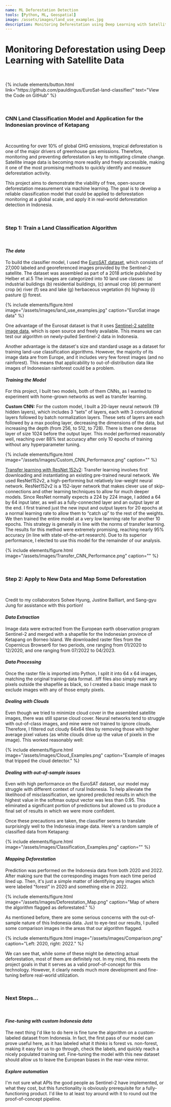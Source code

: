 ```yaml
---
name: ML Deforestation Detection
tools: [Python, ML, Geospatial]
image: /assets/images/land_use_examples.jpg
description: Monitoring Deforestation using Deep Learning with Satellite Data
---
```


# Monitoring Deforestation using Deep Learning with Satellite Data

&nbsp;

<p>
{% include elements/button.html link="https://github.com/pauldingus/EuroSat-land-classifier/" text="View the Code on GitHub" %}
</p>

&nbsp;

### CNN Land Classification Model and Application for the Indonesian province of Ketapang

&nbsp;

 Accounting for over 10% of global GHG emissions, tropical deforestation is one of the major drivers of greenhouse gas emissions. Therefore, monitoring and preventing deforestation is key to mitigating climate change. Satellite image data is becoming more readily and freely accessible, making it one of the most promising methods to quickly identify and measure deforestation activity.

This project aims to demonstrate the viability of free, open-source deforestation measurement via machine learning. The goal is to develop a reliable classification model that could be applied to deforestation monitoring at a global scale, and apply it in real-world deforestation detection in Indonesia.

&nbsp;

### Step 1: Train a Land Classification Algorithm 

&nbsp;

#### *The data*

To build the classifier model, I used the [EuroSAT dataset](https://github.com/phelber/EuroSAT), which consists of 27,000 labeled and georeferenced images provided by the Sentinel-2 satellite. The dataset was assembled as part of a 2018 article published by Helber et al.5 The images are categorized into 10 land use classes: (a) industrial buildings (b) residential buildings, (c) annual crop (d) permanent crop (e) river (f) sea and lake (g) herbaceous vegetation (h) highway (i) pasture (j) forest.

{% include elements/figure.html image="/assets/images/land_use_examples.jpg" caption="EuroSat image data" %}

One advantage of the Eurosat dataset is that it uses [Sentinel-2 satellite image data](https://sentinel.esa.int/web/sentinel/sentinel-data-access), which is open source and freely available. This means we can test our algorithm on newly-pulled Sentinel-2 data in Indonesia.

Another advantage is the dataset's size and standard usage as a dataset for training land-use classification algorithms. However, the majority of its image data are from Europe, and it includes very few forest images (and no rainforest). This means that applicability to out-of-distribution data like images of Indonesian rainforest could be a problem.

#### *Training the Model*

For this project, I built two models, both of them CNNs, as I wanted to experiment with home-grown networks as well as transfer learning.

**Custom CNN:** For the custom model, I built a 20-layer neural network (19 hidden layers), which includes 3 “sets” of layers, each with 3 convolutional layers followed by batch normalization layers. These sets of layers are each followed by a max pooling layer, decreasing the dimensions of the data, but increasing the depth (from 256, to 512, to 728). There is then one dense layer of size 1024 before the output layer. This model performed reasonably well, reaching over 88% test accuracy after only 10 epochs of training without any hyperparameter tuning.

{% include elements/figure.html image="/assets/images/Custom_CNN_Performance.png" caption="" %}

<u>Transfer learning with ResNet 152v2</u>: Transfer learning involves first downloading and instantiating an existing pre-trained neural network. We used ResNet152v2, a high-performing but relatively low-weight neural network. ResNet152v2 is a 152-layer network that makes clever use of skip-connections and other learning techniques to allow for much deeper models. Since ResNet normally expects a 224 by 224 image, I added a 64 by 64 input later, as well as a fully-connected layer and an output layer at the end. I first trained just the new input and output layers for 20 epochs at a normal learning rate to allow them to “catch up” to the rest of the weights. We then trained the entire model at a very low learning rate for another 10 epochs. This strategy is generally in line with the norms of transfer learning. The results for this method were extremely promising, reaching nearly 95% accuracy (in line with state-of-the-art research). Due to its superior performance, I elected to use this model for the remainder of our analysis.

{% include elements/figure.html image="/assets/images/Transfer_CNN_Performance.png" caption="" %}

&nbsp;

### Step 2: Apply to New Data and Map Some Deforestation

&nbsp;

Credit to my collaborators Sohee Hyung, Justine Bailliart, and Sang-gyu Jung for assistance with this portion!

#### *Data Extraction*

Image data were extracted from the European earth observation program Sentinel-2 and merged with a shapefile for the Indonesian province of Ketapang on Borneo Island. We downloaded raster files from the Copernicus Browser6 for two periods, one ranging from 01/2020 to 12/2020, and one ranging from 07/2022 to 04/2023.

#### *Data Processing*

Once the raster file is imported into Python, I split it into 64 x 64 images, matching the original training data format. .tiff files also simply mark any pixels outside the shapefile as black, so I created a basic image mask to exclude images with any of those empty pixels.

#### *Dealing with Clouds*

Even though we tried to minimize cloud cover in the assembled satellite images, there was still sparse cloud cover. Neural networks tend to struggle with out-of-class images, and mine were not trained to ignore clouds. Therefore, I filtered out cloudy 64x64 tiles by removing those with higher average pixel values (as white clouds drive up the value of pixels in the image). This worked reasonably well:

{% include elements/figure.html image="/assets/images/Cloud_Examples.png" caption="Example of images that tripped the cloud detector." %}

#### *Dealing with out-of-sample issues*

Even with high performance on the EuroSAT dataset, our model may struggle with different context of rural Indonesia. To help alleviate the likelihood of misclassification, we ignored predicted results in which the highest value in the softmax output vector was less than 0.95. This eliminated a significant portion of predictions but allowed us to produce a final set of results in which we were more confident.

Once these precautions are taken, the classifier seems to translate surprisingly well to the Indonesia image data. Here's a random sample of classified data from Ketapang:

{% include elements/figure.html image="/assets/images/Classification_Examples.png" caption="" %}

#### *Mapping Deforestation*

Prediction was performed on the Indonesia data from both 2020 and 2022. After making sure that the corresponding images from each time period lined up. Then, it's just a simple matter of identifying any images which were labeled "forest" in 2020 and something else in 2022.

{% include elements/figure.html image="/assets/images/Deforestation_Map.png" caption="Map of where the algorithm flagged as deforestated." %}

As mentioned before, there are some serious concerns with the out-of-sample nature of this Indonesia data. Just to eye-test our results, I pulled some comparison images in the areas that our algorithm flagged.

{% include elements/figure.html image="/assets/images/Comparison.png" caption="Left: 2020, right: 2022." %}

We can see that, while some of these might be detecting actual deforestation, most of them are definitely not. In my mind, this meets the project goals in that it serves as a valid proof-of-concept for this technology. However, it clearly needs much more development and fine-tuning before real-world utilization.

&nbsp;

### Next Steps...

&nbsp;

#### *Fine-tuning with custom Indonesia data*

The next thing I'd like to do here is fine tune the algorithm on a custom-labeled dataset from Indonesia. In fact, the first pass of our model can prove useful here, as it has labeled what it *thinks* is forest vs. non-forest, making it easy for us to go through, check the labels, and quickly reach a nicely populated training set. Fine-tuning the model with this new dataset should allow us to leave the European biases in the rear-view mirror.

#### *Explore automation*

I'm not sure what APIs the good people as Sentinel-2 have implemented, or what they cost, but this functionality is obviously prerequisite for a fully-functioning product. I'd like to at least toy around with it to round out the proof-of-concept pipeline.

